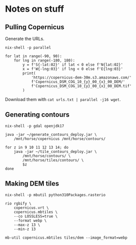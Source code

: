 # Notes on stuff

## Pulling Copernicus

Generate the URLs.

```
nix-shell -p parallel

for lat in range(-90, 90):
    for lng in range(-180, 180):
        y = f'S{-lat:02}' if lat < 0 else f'N{lat:02}'
        x = f'W{-lng:03}' if lng < 0 else f'E{lng:03}'
        print(
            'https://copernicus-dem-30m.s3.amazonaws.com/'
            f'Copernicus_DSM_COG_10_{y}_00_{x}_00_DEM/'
            f'Copernicus_DSM_COG_10_{y}_00_{x}_00_DEM.tif'
        )
```

Download them with `cat urls.txt | parallel -j16 wget`.

## Generating contours

```
nix-shell -p gdal openjdk17

java -jar ~/generate_contours_deploy.jar \
    /mnt/horse/copernicus /mnt/horse/contours/

for z in 9 10 11 12 13 14; do
    java -jar ~/tile_contours_deploy.jar \
        /mnt/horse/contours/ \
        /mnt/horse/tiles/contours/ \
        $z
done
```

## Making DEM tiles

```
nix-shell -p mbutil python310Packages.rasterio

rio rgbify \
    copernicus.vrt \
    copernicus.mbtiles \
    --co LOSSLESS=true \
    --format webp \
    --max-z 13 \
    --min-z 13

mb-util copernicus.mbtiles tiles/dem --image_format=webp
```

